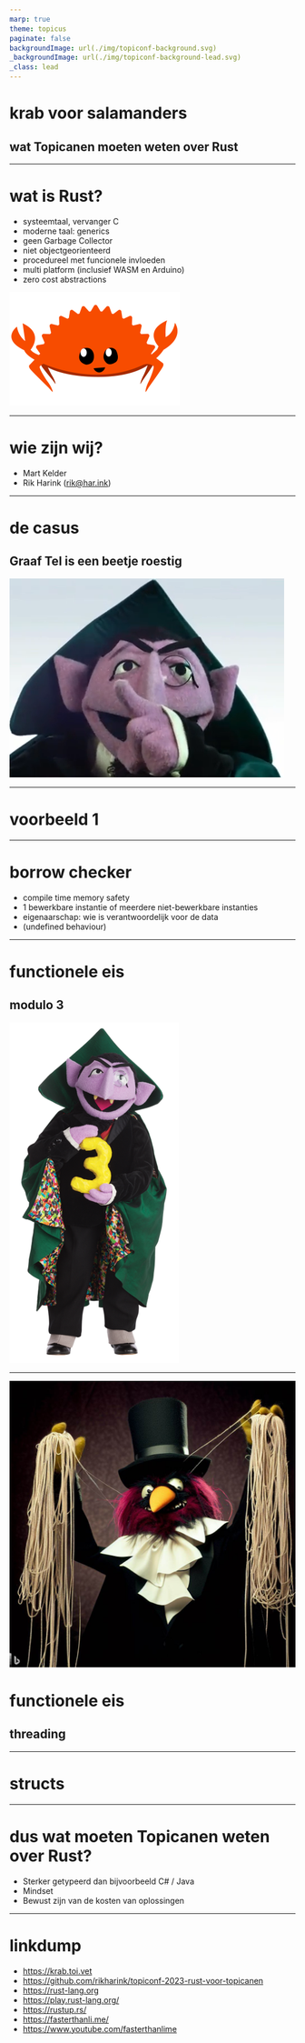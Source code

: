 ```yaml
---
marp: true
theme: topicus
paginate: false
backgroundImage: url(./img/topiconf-background.svg)
_backgroundImage: url(./img/topiconf-background-lead.svg)
_class: lead
---
```

<!-- 
spreker: Rik
-->
# krab voor salamanders

## wat Topicanen moeten weten over Rust

---
<!-- 
spreker: Rik
-->
# wat is Rust?

* systeemtaal, vervanger C
* moderne taal: generics
* geen Garbage Collector
* niet objectgeorienteerd
* procedureel met funcionele invloeden
* multi platform (inclusief WASM en Arduino)
* zero cost abstractions

![ferris](img/ferris.png)

---
<!-- 
spreker: beide
-->
# wie zijn wij?

* Mart Kelder
* Rik Harink ([rik@har.ink](mailto:rik@har.ink))

---
<!-- 
spreker: Rik
-->
# de casus

## Graaf Tel is een beetje roestig

![bg left](./img/graaf_tel.png)

---
<!-- 
spreker: Mart
-->
# voorbeeld 1

---
<!-- 
spreker: Mart
-->
# borrow checker

* compile time memory safety
* 1 bewerkbare instantie of meerdere niet-bewerkbare instanties
* eigenaarschap: wie is verantwoordelijk voor de data
* (undefined behaviour)

---
<!-- 
spreker: Rik
-->
# functionele eis

## modulo 3

![bg right contain](./img/graaf_tel_drie.png)

---
<!-- 
spreker: Rik
-->
![bg left contain](./img/threading.jpeg)

# functionele eis

## threading

---
<!-- 
spreker: Mart
-->
# structs

---
<!-- 
spreker: Rik
-->
# dus wat moeten Topicanen weten over Rust?

* Sterker getypeerd dan bijvoorbeeld C# / Java
* Mindset
* Bewust zijn van de kosten van oplossingen

---
<!-- 
spreker: Rik
-->
# linkdump

- <https://krab.toi.vet>
- <https://github.com/rikharink/topiconf-2023-rust-voor-topicanen>
- <https://rust-lang.org>
- <https://play.rust-lang.org/>
- <https://rustup.rs/>
- <https://fasterthanli.me/>
- <https://www.youtube.com/fasterthanlime>
